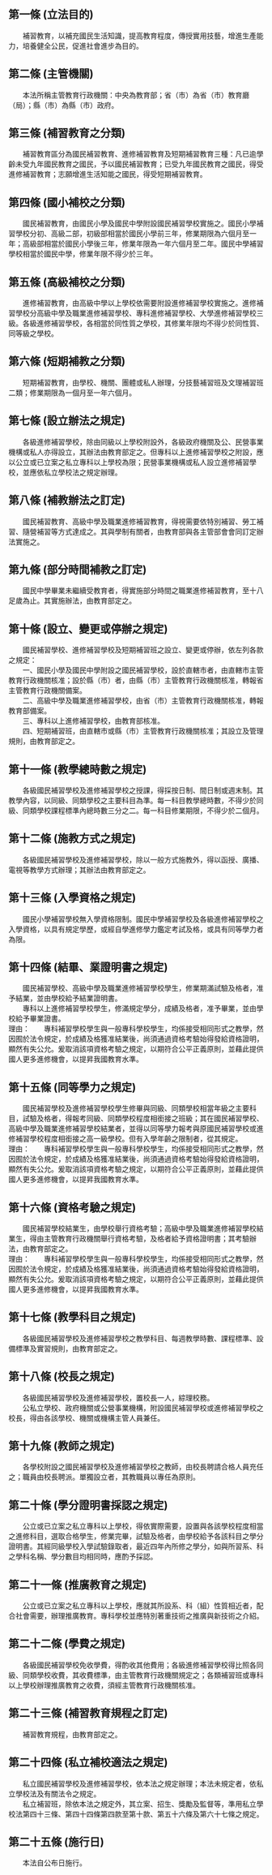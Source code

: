 第一條 (立法目的)
-----------------
　　補習教育，以補充國民生活知識，提高教育程度，傳授實用技藝，增進生產能力，培養健全公民，促進社會進步為目的。  


第二條 (主管機關)
-----------------
　　本法所稱主管教育行政機關：中央為教育部；省（市）為省（市）教育廳（局）；縣（市）為縣（市）政府。  


第三條 (補習教育之分類)
-----------------------
　　補習教育區分為國民補習教育、進修補習教育及短期補習教育三種：凡已逾學齡未受九年國民教育之國民，予以國民補習教育；已受九年國民教育之國民，得受進修補習教育；志願增進生活知能之國民，得受短期補習教育。  


第四條 (國小補校之分類)
-----------------------
　　國民補習教育，由國民小學及國民中學附設國民補習學校實施之。國民小學補習學校分初、高級二部，初級部相當於國民小學前三年，修業期限為六個月至一年；高級部相當於國民小學後三年，修業年限為一年六個月至二年。國民中學補習學校相當於國民中學，修業年限不得少於三年。  


第五條 (高級補校之分類)
-----------------------
　　進修補習教育，由高級中學以上學校依需要附設進修補習學校實施之。進修補習學校分高級中學及職業進修補習學校、專科進修補習學校、大學進修補習學校三級。各級進修補習學校，各相當於同性質之學校，其修業年限均不得少於同性質、同等級之學校。  


第六條 (短期補教之分類)
-----------------------
　　短期補習教育，由學校、機關、團體或私人辦理，分技藝補習班及文理補習班二類；修業期限為一個月至一年六個月。  


第七條 (設立辦法之規定)
-----------------------
　　各級進修補習學校，除由同級以上學校附設外，各級政府機關及公、民營事業機構或私人亦得設立，其辦法由教育部定之。但專科以上進修補習學校之附設，應以公立或已立案之私立專科以上學校為限；民營事業機構或私人設立進修補習學校，並應依私立學校法之規定辦理。  


第八條 (補教辦法之訂定)
-----------------------
　　國民補習教育、高級中學及職業進修補習教育，得視需要依特別補習、勞工補習、隨營補習等方式達成之。其與學制有關者，由教育部與各主管部會會同訂定辦法實施之。  


第九條 (部分時間補教之訂定)
---------------------------
　　國民中學畢業未繼續受教育者，得實施部分時間之職業進修補習教育，至十八足歲為止。其實施辦法，由教育部定之。  


第十條 (設立、變更或停辦之規定)
-------------------------------
　　國民補習學校、進修補習學校及短期補習班之設立、變更或停辦，依左列各款之規定：  
　　一、國民小學及國民中學附設之國民補習學校，設於直轄市者，由直轄市主管教育行政機關核准；設於縣（市）者，由縣（市）主管教育行政機關核准，轉報省主管教育行政機關備案。  
　　二、高級中學及職業進修補習學校，由省（市）主管教育行政機關核准，轉報教育部備案。  
　　三、專科以上進修補習學校，由教育部核准。  
　　四、短期補習班，由直轄市或縣（市）主管教育行政機關核准；其設立及管理規則，由教育部定之。  


第十一條 (教學總時數之規定)
---------------------------
　　各級國民補習學校及進修補習學校之授課，得採按日制、間日制或週末制。其教學內容，以同級、同類學校之主要科目為準。每一科目教學總時數，不得少於同級、同類學校課程標準內總時數三分之二。每一科目修業期限，不得少於二個月。  


第十二條 (施教方式之規定)
-------------------------
　　各級國民補習學校及進修補習學校，除以一般方式施教外，得以函授、廣播、電視等教學方式辦理；其辦法由教育部定之。  


第十三條 (入學資格之規定)
-------------------------
　　國民小學補習學校無入學資格限制。國民中學補習學校及各級進修補習學校之入學資格，以具有規定學歷，或經自學進修學力鑑定考試及格，或具有同等學力者為限。  


第十四條 (結畢、業證明書之規定)
-------------------------------
　　國民補習學校、高級中學及職業進修補習學校學生，修業期滿試驗及格者，准予結業，並由學校給予結業證明書。  
　　專科以上進修補習學校學生，修滿規定學分，成績及格者，准予畢業，並由學校給予畢業證書。  
理由：　　專科補習學校學生與一般專科學校學生，均係接受相同形式之教學，然因囿於法令規定，於成績及格獲准結業後，尚須通過資格考驗始得發給資格證明，顯然有失公允。爰取消該項資格考驗之規定，以期符合公平正義原則，並藉此提供國人更多進修機會，以提昇我國教育水準。

第十五條 (同等學力之規定)
-------------------------
　　國民補習學校及進修補習學校學生修畢與同級、同類學校相當年級之主要科目，試驗及格者，得報考同級、同類學校程度相銜接之班級；其在國民補習學校、高級中學及職業進修補習學校結業者，並得以同等學力報考與原國民補習學校或進修補習學校程度相銜接之高一級學校。但有入學年齡之限制者，從其規定。  
理由：　　專科補習學校學生與一般專科學校學生，均係接受相同形式之教學，然因囿於法令規定，於成績及格獲准結業後，尚須通過資格考驗始得發給資格證明，顯然有失公允。爰取消該項資格考驗之規定，以期符合公平正義原則，並藉此提供國人更多進修機會，以提昇我國教育水準。

第十六條 (資格考驗之規定)
-------------------------
　　國民補習學校結業生，由學校舉行資格考驗；高級中學及職業進修補習學校結業生，得由主管教育行政機關舉行資格考驗，及格者給予資格證明書；其考驗辦法，由教育部定之。  
理由：　　專科補習學校學生與一般專科學校學生，均係接受相同形式之教學，然因囿於法令規定，於成績及格獲准結業後，尚須通過資格考驗始得發給資格證明，顯然有失公允。爰取消該項資格考驗之規定，以期符合公平正義原則，並藉此提供國人更多進修機會，以提昇我國教育水準。

第十七條 (教學科目之規定)
-------------------------
　　各級國民補習學校及進修補習學校之教學科目、每週教學時數、課程標準、設備標準及實習規則，由教育部定之。  


第十八條 (校長之規定)
---------------------
　　各級國民補習學校及進修補習學校，置校長一人，綜理校務。  
　　公私立學校、政府機關或公營事業機構，附設國民補習學校或進修補習學校之校長，得由各該學校、機關或機構主管人員兼任。  


第十九條 (教師之規定)
---------------------
　　各學校附設之國民補習學校及進修補習學校之教師，由校長聘請合格人員充任之；職員由校長聘派。單獨設立者，其教職員以專任為原則。  


第二十條 (學分證明書採認之規定)
-------------------------------
　　公立或已立案之私立專科以上學校，得依實際需要，設置與各該學校程度相當之進修科目，選取合格學生，修業完畢，試驗及格者，由學校給予各該科目之學分證明書。其經同級學校入學試驗錄取者，最近四年內所修之學分，如與所習系、科之學科名稱、學分數目均相同時，應酌予採認。  


第二十一條 (推廣教育之規定)
---------------------------
　　公立或已立案之私立專科以上學校，應就其所設系、科（組）性質相近者，配合社會需要，辦理推廣教育。專科學校並應特別著重技術之推廣與新技術之介紹。  


第二十二條 (學費之規定)
-----------------------
　　各級國民補習學校免收學費，得酌收其他費用；各級進修補習學校得比照各同級、同類學校收費，其收費標準，由主管教育行政機關規定之；各類補習班或專科以上學校辦理推廣教育之收費，須經主管教育行政機關核准。  


第二十三條 (補習教育規程之訂定)
-------------------------------
　　補習教育規程，由教育部定之。  


第二十四條 (私立補校適法之規定)
-------------------------------
　　私立國民補習學校及進修補習學校，依本法之規定辦理；本法未規定者，依私立學校法及有關法令之規定。  
　　私立補習班，除依本法之規定外，其立案、招生、獎勵及監督等，準用私立學校法第四十三條、第四十四條第四款至第十款、第五十六條及第六十七條之規定。  


第二十五條 (施行日)
-------------------
　　本法自公布日施行。